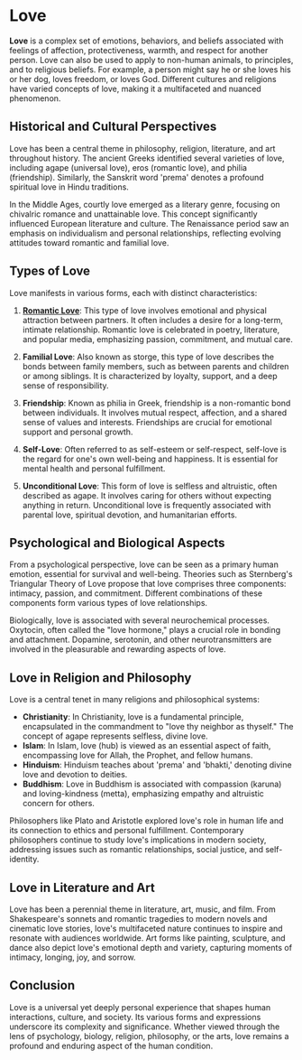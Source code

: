 # Love

**Love** is a complex set of emotions, behaviors, and beliefs associated with feelings of affection, protectiveness, warmth, and respect for another person. Love can also be used to apply to non-human animals, to principles, and to religious beliefs. For example, a person might say he or she loves his or her dog, loves freedom, or loves God. Different cultures and religions have varied concepts of love, making it a multifaceted and nuanced phenomenon.

## Historical and Cultural Perspectives

Love has been a central theme in philosophy, religion, literature, and art throughout history. The ancient Greeks identified several varieties of love, including agape (universal love), eros (romantic love), and philia (friendship). Similarly, the Sanskrit word 'prema' denotes a profound spiritual love in Hindu traditions.

In the Middle Ages, courtly love emerged as a literary genre, focusing on chivalric romance and unattainable love. This concept significantly influenced European literature and culture. The Renaissance period saw an emphasis on individualism and personal relationships, reflecting evolving attitudes toward romantic and familial love.

## Types of Love

Love manifests in various forms, each with distinct characteristics:

1. **[Romantic Love](./Romantic%20Love.md)**: This type of love involves emotional and physical attraction between partners. It often includes a desire for a long-term, intimate relationship. Romantic love is celebrated in poetry, literature, and popular media, emphasizing passion, commitment, and mutual care.

2. **Familial Love**: Also known as storge, this type of love describes the bonds between family members, such as between parents and children or among siblings. It is characterized by loyalty, support, and a deep sense of responsibility.

3. **Friendship**: Known as philia in Greek, friendship is a non-romantic bond between individuals. It involves mutual respect, affection, and a shared sense of values and interests. Friendships are crucial for emotional support and personal growth.

4. **Self-Love**: Often referred to as self-esteem or self-respect, self-love is the regard for one's own well-being and happiness. It is essential for mental health and personal fulfillment.

5. **Unconditional Love**: This form of love is selfless and altruistic, often described as agape. It involves caring for others without expecting anything in return. Unconditional love is frequently associated with parental love, spiritual devotion, and humanitarian efforts.

## Psychological and Biological Aspects

From a psychological perspective, love can be seen as a primary human emotion, essential for survival and well-being. Theories such as Sternberg's Triangular Theory of Love propose that love comprises three components: intimacy, passion, and commitment. Different combinations of these components form various types of love relationships.

Biologically, love is associated with several neurochemical processes. Oxytocin, often called the "love hormone," plays a crucial role in bonding and attachment. Dopamine, serotonin, and other neurotransmitters are involved in the pleasurable and rewarding aspects of love.

## Love in Religion and Philosophy

Love is a central tenet in many religions and philosophical systems:

- **Christianity**: In Christianity, love is a fundamental principle, encapsulated in the commandment to "love thy neighbor as thyself." The concept of agape represents selfless, divine love.
- **Islam**: In Islam, love (hub) is viewed as an essential aspect of faith, encompassing love for Allah, the Prophet, and fellow humans.
- **Hinduism**: Hinduism teaches about 'prema' and 'bhakti,' denoting divine love and devotion to deities.
- **Buddhism**: Love in Buddhism is associated with compassion (karuna) and loving-kindness (metta), emphasizing empathy and altruistic concern for others.

Philosophers like Plato and Aristotle explored love's role in human life and its connection to ethics and personal fulfillment. Contemporary philosophers continue to study love's implications in modern society, addressing issues such as romantic relationships, social justice, and self-identity.

## Love in Literature and Art

Love has been a perennial theme in literature, art, music, and film. From Shakespeare's sonnets and romantic tragedies to modern novels and cinematic love stories, love's multifaceted nature continues to inspire and resonate with audiences worldwide. Art forms like painting, sculpture, and dance also depict love's emotional depth and variety, capturing moments of intimacy, longing, joy, and sorrow.

## Conclusion

Love is a universal yet deeply personal experience that shapes human interactions, culture, and society. Its various forms and expressions underscore its complexity and significance. Whether viewed through the lens of psychology, biology, religion, philosophy, or the arts, love remains a profound and enduring aspect of the human condition.
